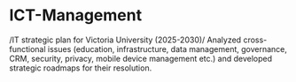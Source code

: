 # ICT-Management
/IT strategic plan for Victoria University (2025-2030)/ 
Analyzed cross-functional issues (education, infrastructure, data management, governance, CRM, security, privacy, mobile device management etc.) and developed strategic roadmaps for their resolution.
